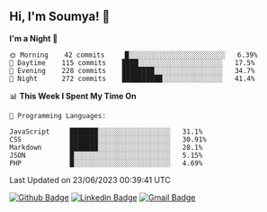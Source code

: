 ## Hi, I'm Soumya! 👋

<!--START_SECTION:waka-->
**I'm a Night 🦉** 

```text
🌞 Morning    42 commits     █░░░░░░░░░░░░░░░░░░░░░░░░   6.39% 
🌆 Daytime    115 commits    ████░░░░░░░░░░░░░░░░░░░░░   17.5% 
🌃 Evening    228 commits    ████████░░░░░░░░░░░░░░░░░   34.7% 
🌙 Night      272 commits    ██████████░░░░░░░░░░░░░░░   41.4%

```


📊 **This Week I Spent My Time On** 

```text
💬 Programming Languages: 

JavaScript     ███████░░░░░░░░░░░░░░░░░░   31.1% 
CSS            ███████░░░░░░░░░░░░░░░░░░   30.91% 
Markdown       ███████░░░░░░░░░░░░░░░░░░   28.1% 
JSON           █░░░░░░░░░░░░░░░░░░░░░░░░   5.15% 
PHP            █░░░░░░░░░░░░░░░░░░░░░░░░   4.69%
```


 Last Updated on 23/06/2023 00:39:41 UTC
<!--END_SECTION:waka-->

[![Github Badge](https://img.shields.io/badge/-rubyruins-grey?style=for-the-badge&logo=github&logoColor=white&link=https://github.com/rubyruins/)](https://www.github.com/rubyruins/) 
[![Linkedin Badge](https://img.shields.io/badge/-Soumya%20Parekh-0072b1?style=for-the-badge&logo=Linkedin&logoColor=white&link=https://www.linkedin.com/in/Soumya-Parekh/)](https://www.linkedin.com/in/Soumya-Parekh/) 
[![Gmail Badge](https://img.shields.io/badge/-soumyaparekh.me@gmail.com-c14438?style=for-the-badge&logo=Gmail&logoColor=white&link=mailto:soumyaparekh.me@gmail.com)](mailto:soumyaparekh.me@gmail.com) 
